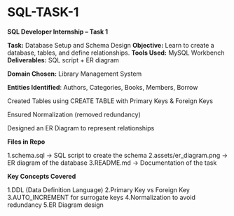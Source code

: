 # SQL-TASK-1

**SQL Developer Internship – Task 1**

**Task:** Database Setup and Schema Design
**Objective:** Learn to create a database, tables, and define relationships.
**Tools Used:** MySQL Workbench
**Deliverables:** SQL script + ER diagram

**Domain Chosen:** Library Management System

**Entities Identified**: Authors, Categories, Books, Members, Borrow

Created Tables using CREATE TABLE with Primary Keys & Foreign Keys

Ensured Normalization (removed redundancy)

Designed an ER Diagram to represent relationships

**Files in Repo**

1.schema.sql → SQL script to create the schema
2.assets/er_diagram.png → ER diagram of the database
3.README.md → Documentation of the task

**Key Concepts Covered**

1.DDL (Data Definition Language)
2.Primary Key vs Foreign Key
3.AUTO_INCREMENT for surrogate keys
4.Normalization to avoid redundancy
5.ER Diagram design
